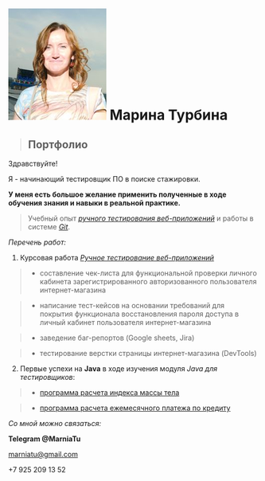 # ![фото](img/my%20picture%20for%20resume%202023.png) Марина Турбина 


> ## Портфолио

Здравствуйте!

Я - начинающий тестировщик ПО в поиске стажировки. 

**У меня есть большое желание применить полученные в ходе обучения знания и навыки в реальной практике.**

>Учебный опыт *[ручного тестирования веб-приложений](https://disk.yandex.ru/i/TNV8udKzvAdOWw)* и работы в системе *[Git](https://disk.yandex.ru/i/zrxxqSmdFGgpCQ)*.

_Перечень работ:_

1. Курсовая работа *[Ручное тестирование веб-приложений](https://docs.google.com/spreadsheets/d/129ZklUHGfoxVvfxpeNTDUNB_1Vk2lwghwTz9D_hJTvQ/edit#gid=0)*

> - составление чек-листа для функциональной проверки личного кабинета зарегистрированного авторизованного пользователя интернет-магазина

> - написание тест-кейсов на основании требований для покрытия функционала восстановления пароля доступа в личный кабинет пользователя интернет-магазина

> - заведение баг-репортов (Google sheets, Jira)

> - тестирование верстки страницы интернет-магазина (DevTools)


2. Первые успехи на **Java** в ходе изучения модуля _Java для тестировщиков_:

> - [программа расчета индекса массы тела](https://github.com/MarniaTu/bodyMassIndex/tree/main/src)

> - [программа расчета ежемесячного платежа по кредиту](https://github.com/MarniaTu/CreditPaymentService/tree/main/src)



_Со мной можно связаться:_

**Telegram @MarniaTu**

marniatu@gmail.com

+7 925 209 13 52
